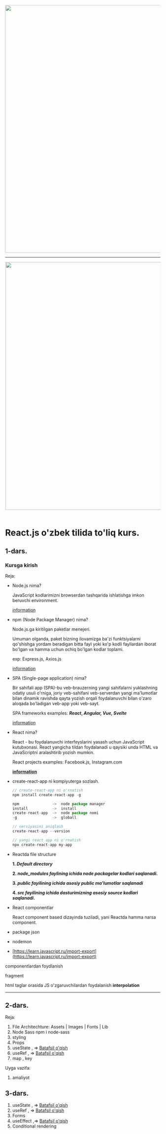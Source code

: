<img src="https://telegra.ph/file/f7c89c5eade284fd63ab3.png" width="800">
<hr>
<img width="800" style="margin:0 auto; display: block; border:1px dotted rgba(0,0,0,0.1)" src="https://philna.sh/assets/posts/react-738ca5dd60ecf11214419e9d6c847d1e2e4ad88c3f147e12d8adfd25b76e6e66.gif">

<br>

# React.js o'zbek tilida to'liq kurs.

## 1-dars. 

### Kursga kirish

Reja:

- Node.js nima?

  JavaScript kodlarimizni browserdan tashqarida ishlatishga imkon beruvchi environment.

  [information](https://en.wikipedia.org/wiki/Node.js)

- npm (Node Package Manager) nima?

  Node.js.ga kiritilgan paketlar menejeri.

  Umuman olganda, paket bizning ilovamizga ba'zi funktsiyalarni qo'shishga yordam beradigan bitta fayl yoki ko'p kodli fayllardan iborat bo'lgan va hamma uchun ochiq bo'lgan kodlar toplami.

  exp: Express.js, Axios.js

  [information](https://en.wikipedia.org/wiki/Npm_(software))

- SPA (Single-page application) nima?

  Bir sahifali app (SPA)-bu veb-brauzerning yangi sahifalarni yuklashning odatiy usuli o'rniga, joriy veb-sahifani veb-serverdan yangi ma'lumotlar bilan dinamik ravishda qayta yozish orqali foydalanuvchi bilan o'zaro aloqada bo'ladigan veb-app yoki veb-sayt.

  SPA frameworks examples: ***React*, *Angular, Vue, Svelte***

  [information](https://en.wikipedia.org/wiki/Single-page_application)

- React nima?

  React - bu foydalanuvchi interfeyslarini yasash uchun JavaScript kutubxonasi. React yangicha tildan foydalanadi u qaysiki unda HTML va JavaScriptni aralashtirib yozish mumkin.

  React projects examples: Facebook.js, Instagram.com

  **[information](https://en.wikipedia.org/wiki/React_(JavaScript_library))**

- create-react-app ni kompiyuterga sozlash.

    ```jsx
    // create-react-app ni o'rnatish
    npm install create-react-app -g
    
    npm               ->  node package manager
    install           ->  install
    create-react-app  ->  node package nomi
    -g                ->  globall
    
    // versiyasini aniqlash
    create-react-app --version
    
    // yangi react app ni o'rnatish
    npx create-react-app my-app
    ```

- Reactda file structure

  **1. _Default directory_**

  **2. _node_modules faylining ichida node packagelar kodlari saqlanadi_.**

  **3. _public fayilining ichida asosiy public ma'lumotlar saqlanadi_**

  **4. _src fayilining ichida dasturimizning asosiy source kodlari saqlanadi_.**



- React componentlar

  React component based dizayinda tuziladi, yani Reactda hamma narsa component.

- package json
- nodemon
- [https://learn.javascript.ru/import-export](https://learn.javascript.ru/import-export)

componentlardan foydlanish

fragment

html taglar orasida JS o'zgaruvchilardan foydalanish **interpolation**
<hr>

## 2-dars.


Reja:

1. File Architechture: Assets | Images | Fonts | Lib
2. Node Sass npm i node-sass
3. styling
4. Props
5. useState , => [Batafsil o'qish](https://medium.com/@mukhriddin/react-usestate-hook-ef9e42916b7 "Heading link")
6. useRef ,  => [Batafsil o'qish](https://medium.com/@mukhriddin/react-useref-hook-haqida-10064180ba61 "Heading link")
7. map , key

Uyga vazifa:

1. amaliyot

## 3-dars.

1. useState , => [Batafsil o'qish](https://medium.com/@mukhriddin/react-usestate-hook-ef9e42916b7 "Heading link")
2. useRef , => [Batafsil o'qish](https://medium.com/@mukhriddin/react-useref-hook-haqida-10064180ba61 "Heading link")
3. Forms
4. useEffect ,=> [Batafsil o'qish](https://medium.com/mukhriddin/react-useeffect-hook-96798a0dc756 "Heading link")
5. Conditional rendering
